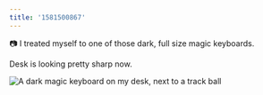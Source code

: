 ```yaml
---
title: '1581500867'
---
```

📷 I treated myself to one of those dark, full size magic keyboards. 

Desk is looking pretty sharp now.

![A dark magic keyboard on my desk, next to a track ball](https://hankchizljaw.imgix.net/C389D55C-B808-4EA5-BD8C-F4125336B472.jpeg?auto=format&q=60)